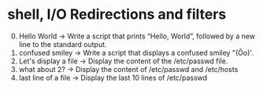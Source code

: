 # shell, I/O Redirections and filters
0. Hello World -> Write a script that prints “Hello, World”, followed by a new line to the standard output.
1. confused smiley -> Write a script that displays a confused smiley "(Ôo)'.
2. Let's display a file -> Display the content of the /etc/passwd file.
3. what about 2? -> Display the content of /etc/passwd and /etc/hosts
4. last line of a file -> Display the last 10 lines of /etc/passwd
